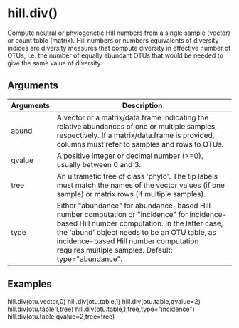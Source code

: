 # hill.div()

Compute neutral or phylogenetic Hill numbers from a single sample (vector) or count table (matrix). Hill numbers or numbers equivalents of diversity indices are diversity measures that compute diversity in effective number of OTUs, i.e. the number of equally abundant OTUs that would be needed to give the same value of diversity. 

## Arguments
| Arguments | Description |
| ------------- | ------------- |
| abund | A vector or a matrix/data.frame indicating the relative abundances of one or multiple samples, respectively. If a matrix/data.frame is provided, columns must refer to samples and rows to OTUs. |
| qvalue | A positive integer or decimal number (>=0), usually between 0 and 3. |
| tree | An ultrametic tree of class 'phylo'. The tip labels must match the names of the vector values (if one sample) or matrix rows (if multiple samples). |
| type | Either "abundance" for abundance-based Hill number computation or "incidence" for incidence-based Hill number computation. In the latter case, the 'abund' object needs to be an OTU table, as incidence-based Hill number computation requires multiple samples. Default: type="abundance".  |

## Examples

hill.div(otu.vector,0)
hill.div(otu.table,1)
hill.div(otu.table,qvalue=2)
hill.div(otu.table,1,tree)
hill.div(otu.table,1,tree,type="incidence")
hill.div(otu.table,qvalue=2,tree=tree)
